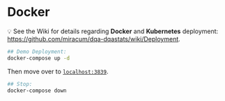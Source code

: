 # Docker

:bulb: See the Wiki for details regarding **Docker** and **Kubernetes** deployment: <https://github.com/miracum/dqa-dqastats/wiki/Deployment>.

```bash
## Demo Deployment:
docker-compose up -d
```

Then move over to [`localhost:3839`](http://localhost:3839/).

```bash
## Stop:
docker-compose down
```
